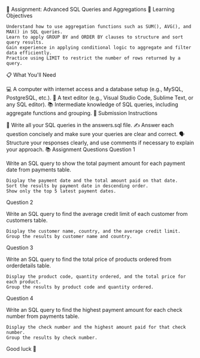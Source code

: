 📝 Assignment: Advanced SQL Queries and Aggregations
🎯 Learning Objectives

    Understand how to use aggregation functions such as SUM(), AVG(), and MAX() in SQL queries.
    Learn to apply GROUP BY and ORDER BY clauses to structure and sort query results.
    Gain experience in applying conditional logic to aggregate and filter data efficiently.
    Practice using LIMIT to restrict the number of rows returned by a query.

📋 What You'll Need

💻 A computer with internet access and a database setup (e.g., MySQL, PostgreSQL, etc.).
📝 A text editor (e.g., Visual Studio Code, Sublime Text, or any SQL editor).
📚 Intermediate knowledge of SQL queries, including aggregate functions and grouping.
📝 Submission Instructions

📂 Write all your SQL queries in the answers.sql file.
✍️ Answer each question concisely and make sure your queries are clear and correct.
🗣️ Structure your responses clearly, and use comments if necessary to explain your approach.
📚 Assignment Questions
Question 1

Write an SQL query to show the total payment amount for each payment date from payments table.

    Display the payment date and the total amount paid on that date.
    Sort the results by payment date in descending order.
    Show only the top 5 latest payment dates.

Question 2

Write an SQL query to find the average credit limit of each customer from customers table.

    Display the customer name, country, and the average credit limit.
    Group the results by customer name and country.

Question 3

Write an SQL query to find the total price of products ordered from orderdetails table.

    Display the product code, quantity ordered, and the total price for each product.
    Group the results by product code and quantity ordered.

Question 4

Write an SQL query to find the highest payment amount for each check number from payments table.

    Display the check number and the highest amount paid for that check number.
    Group the results by check number.

Good luck 🚀
